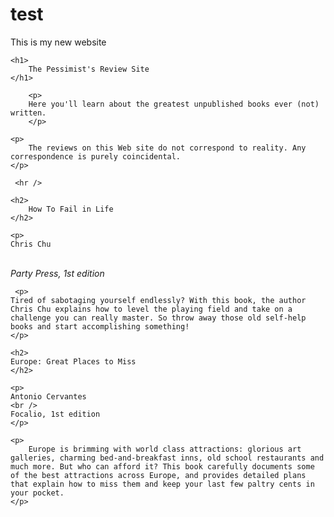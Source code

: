 # test
This is my new website
<!DOCTYPE html>
<html>
<head>
    <title>test</title>
	<meta charset="utf-8" />
</head>
<body> 

    <h1>
        The Pessimist's Review Site
    </h1>

        <p>
        Here you'll learn about the greatest unpublished books ever (not) written.
        </p>

    <p>
        The reviews on this Web site do not correspond to reality. Any correspondence is purely coincidental.
    </p>
   
     <hr />

    <h2>
        How To Fail in Life
    </h2>

    <p>
    Chris Chu
   <br />
         <i>
         Party Press, 1st edition
         </i> 
     </p>
   
     <p>
    Tired of sabotaging yourself endlessly? With this book, the author Chris Chu explains how to level the playing field and take on a challenge you can really master. So throw away those old self-help books and start accomplishing something!
    </p>
    
    <h2>
    Europe: Great Places to Miss
    </h2>
    
    <p>
    Antonio Cervantes
    <br />
    Focalio, 1st edition
    </p>

    <p>
        Europe is brimming with world class attractions: glorious art galleries, charming bed-and-breakfast inns, old school restaurants and much more. But who can afford it? This book carefully documents some of the best attractions across Europe, and provides detailed plans that explain how to miss them and keep your last few paltry cents in your pocket.
    </p>

</body>
</html>
